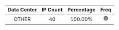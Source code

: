 | Data Center | IP Count | Percentage | Freq |
|:------------:|:--------:|:-----------:|:-----:|
| OTHER | 40 | 100.00% | 🟢 |